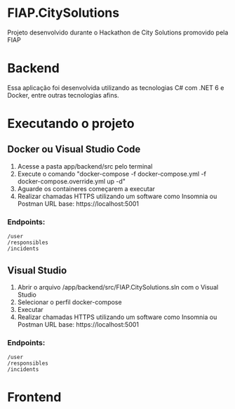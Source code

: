 # FIAP.CitySolutions
Projeto desenvolvido durante o Hackathon de City Solutions promovido pela FIAP

# Backend
Essa aplicação foi desenvolvida utilizando as tecnologias C# com .NET 6 e Docker, entre outras tecnologias afins. 

# Executando o projeto
## Docker ou Visual Studio Code
1) Acesse a pasta app/backend/src pelo terminal
2) Execute o comando "docker-compose -f docker-compose.yml -f docker-compose.override.yml up -d"
3) Aguarde os containeres começarem a executar
4) Realizar chamadas HTTPS utilizando um software como Insomnia ou Postman
    URL base: https://localhost:5001    

### Endpoints: 
    /user
    /responsibles
    /incidents

## Visual Studio
1) Abrir o arquivo /app/backend/src/FIAP.CitySolutions.sln com o Visual Studio
2) Selecionar o perfil docker-compose
3) Executar
4) Realizar chamadas HTTPS utilizando um software como Insomnia ou Postman
    URL base: https://localhost:5001    

### Endpoints: 
    /user
    /responsibles
    /incidents

# Frontend